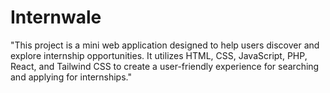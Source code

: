 # Internwale
"This project is a mini web application designed to help users discover and explore internship opportunities. It utilizes HTML, CSS, JavaScript, PHP, React, and Tailwind CSS to create a user-friendly experience for searching and applying for internships."
